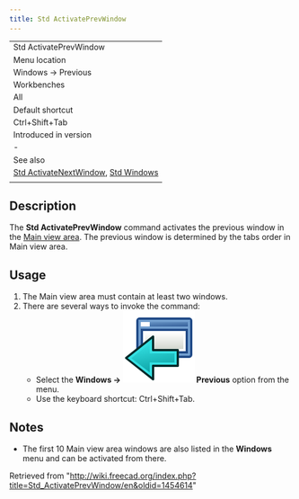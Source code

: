 ```yaml
---
title: Std ActivatePrevWindow
---
```


|                                                                                                                       |
| --------------------------------------------------------------------------------------------------------------------- |
| Std ActivatePrevWindow                                                                                                |
| Menu location                                                                                                         |
| Windows → Previous                                                                                                    |
| Workbenches                                                                                                           |
| All                                                                                                                   |
| Default shortcut                                                                                                      |
| Ctrl+Shift+Tab                                                                                                        |
| Introduced in version                                                                                                 |
| -                                                                                                                     |
| See also                                                                                                              |
| [Std ActivateNextWindow](/Std_ActivateNextWindow "Std ActivateNextWindow"), [Std Windows](/Std_Windows "Std Windows") |
|                                                                                                                       |

## Description

The **Std ActivatePrevWindow** command activates the previous window in the [Main view area](/Main_view_area "Main view area"). The previous window is determined by the tabs order in Main view area.

## Usage

1. The Main view area must contain at least two windows.
2. There are several ways to invoke the command:
   - Select the **Windows → ![](/src/assets/images/Std_ActivatePrevWindow.svg) Previous** option from the menu.
   - Use the keyboard shortcut: Ctrl+Shift+Tab.

## Notes

- The first 10 Main view area windows are also listed in the **Windows** menu and can be activated from there.

Retrieved from "<http://wiki.freecad.org/index.php?title=Std_ActivatePrevWindow/en&oldid=1454614>"
